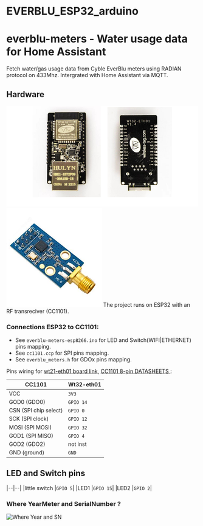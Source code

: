# EVERBLU_ESP32_arduino
# everblu-meters - Water usage data for Home Assistant
Fetch water/gas usage data from Cyble EverBlu meters using RADIAN protocol on 433Mhz. Intergrated with Home Assistant via MQTT. 
## Hardware
![WT32-ETH01](wt32-eth01_pinsconf.png)![CC1101](cc1101.png)
The project runs on ESP32 with an RF transreciver (CC1101). 

### Connections ESP32 to CC1101:
- See `everblu-meters-esp8266.ino` for LED and Switch(WIFI|ETHERNET) pins mapping.
- See `cc1101.ccp` for SPI pins mapping.
- See `everblu_meters.h` for GDOx pins mapping.


Pins wiring for [wt21-eth01 board link](https://files.seeedstudio.com/products/102991455/WT32-ETH01_datasheet_V1.1-%20en.pdf),  [CC1101 8-pin DATASHEETS ](https://www.m2mmarket.com.tr/Data/EditorFiles/E07-M1101D-SMA_Datasheet_EN_v1.0_1.pdf) :

|CC1101|Wt32-eth01|
|--|--|
|VCC|`3V3`|
|GOD0 (GDO0) |`GPIO 14`|
|CSN (SPI chip select) |`GPIO 0`|
|SCK (SPI clock)|`GPIO 12`|
|MOSI (SPI MOSI) |`GPIO 32`|
|GOD1 (SPI MISO)|`GPIO 4`|
|GOD2 (GDO2) |not inst|
|GND (ground)|`GND`|

## LED and Switch pins
|--|--|
|little switch |`GPIO 5`|
|LED1 |`GPIO 15`|
|LED2 |`GPIO 2`|

### Where YearMeter and SerialNumber ?
![Where Year and SN](meter_label.png)